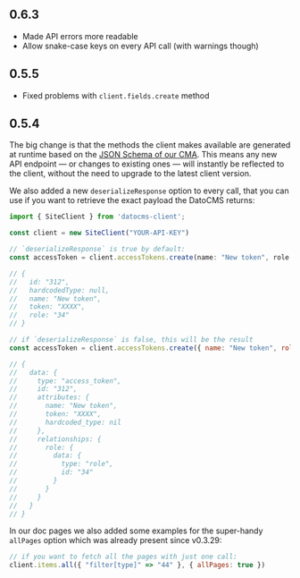 ## 0.6.3

* Made API errors more readable
* Allow snake-case keys on every API call (with warnings though)

## 0.5.5

* Fixed problems with `client.fields.create` method

## 0.5.4

The big change is that the methods the client makes available are generated at runtime based on the [JSON Schema of our CMA](https://www.datocms.com/content-management-api/). This means any new API endpoint — or changes to existing ones — will instantly be reflected to the client, without the need to upgrade to the latest client version.

We also added a new `deserializeResponse` option to every call, that you can use if you want to retrieve the exact payload the DatoCMS returns:

```javascript
import { SiteClient } from 'datocms-client';

const client = new SiteClient("YOUR-API-KEY")

// `deserializeResponse` is true by default:
const accessToken = client.accessTokens.create(name: "New token", role: "34")

// {
//   id: "312",
//   hardcodedType: null,
//   name: "New token",
//   token: "XXXX",
//   role: "34"
// }

// if `deserializeResponse` is false, this will be the result
const accessToken = client.accessTokens.create({ name: "New token", role: "34" }, { deserializeResponse: false })

// {
//   data: {
//     type: "access_token",
//     id: "312",
//     attributes: {
//       name: "New token",
//       token: "XXXX",
//       hardcoded_type: nil
//     },
//     relationships: {
//       role: {
//         data: {
//           type: "role",
//           id: "34"
//         }
//       }
//     }
//   }
// }
```

In our doc pages we also added some examples for the super-handy `allPages` option which was already present since v0.3.29:

```javascript
// if you want to fetch all the pages with just one call:
client.items.all({ "filter[type]" => "44" }, { allPages: true })
```
